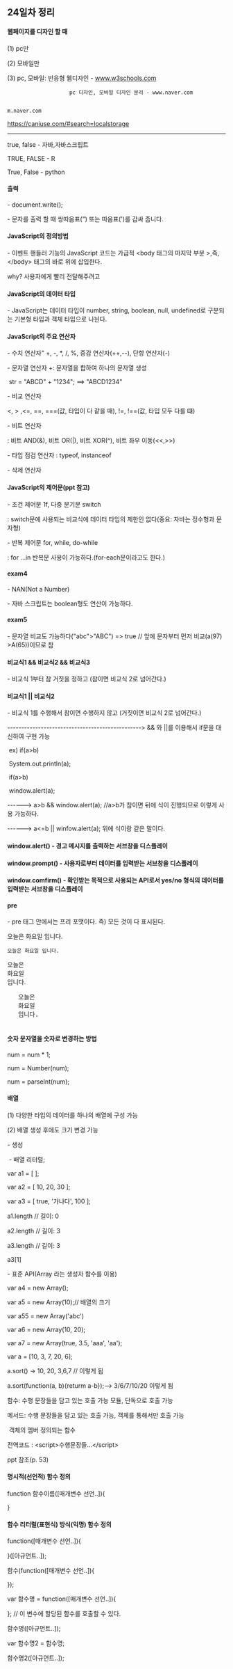 ## 24일차 정리

#### 웹페이지를 디자인 할 때

(1) pc만

(2) 모바일만

(3) pc, 모바일: 반응형 웹디자인 - www.w3schools.com

						pc 디자인, 모바일 디자인 분리 - www.naver.com
	
																			m.naver.com

https://caniuse.com/#search=localstorage



---

true, false - 자바,자바스크립트

TRUE, FALSE - R

True, False - python



#### 출력

\- document.write();

\- 문자를 출력 할 때 쌍따옴표(") 또는 따옴표(')를 감싸 줍니다.



#### JavaScript의 정의방법

\- 이벤트 핸들러 기능의 JavaScript 코드는 가급적 \<body 태그의 마지막 부분 >,즉, \</body> 태그의 바로 위에 삽입한다.

why? 사용자에게 빨리 전달해주려고



#### JavaScript의 데이터 타입

\- JavaScript는 데이터 타입이 number, string, boolean, null, undefined로 구분되는 기본형 타입과 객체 타입으로 나뉜다.



#### JavaScript의 주요 연산자

\- 수치 연산자" +, -, *, /, %, 증감 연산자(++,--), 단항 연산자(-)

\- 문자열 연산자 +: 문자열을 합하여 하나의 문자열 생성

​				str = "ABCD" + "1234"; ==> "ABCD1234"

\- 비교 연산자

<, > ,<=, ==, ===(값, 타입이 다 같을 때), !=, !==(값, 타입 모두 다를 떄) 

\- 비트 연산자

: 비트 AND(&), 비트 OR(|), 비트 XOR(^), 비트 좌우 이동(<<,>>)

\- 타입 점검 연산자 : typeof, instanceof

\- 삭제 연산자



#### JavaScript의 제어문(ppt 참고)

\- 조건 제어문 1f, 다중 분기문 switch

:  switch문에 사용되는 비교식에 데이터 타입의 제한인 없다(중요: 자바는 정수형과 문자형)

\- 반복 제어문 for, while, do-while

: for ...in 반복문 사용이 가능하다.(for-each문이라고도 한다.)



#### exam4

\- NAN(Not a Number) 

\-  자바 스크립트는 boolean형도 연산이 가능하다.



#### exam5

\- 문자열 비교도 가능하다("abc">"ABC") => true // 앞에 문자부터 먼저 비교(a(97) >A(65))이므로 참



#### 비교식1 && 비교식2 && 비교식3 

\- 비교식 1부터 참 거짓을 정하고 (참이면 비교식 2로 넘어간다.)



#### 비교식1 || 비교식2

\- 비교식 1를 수행해서 참이면 수행하지 않고 (거짓이면 비교식 2로 넘어간다.)

\------------------------------------------------> && 와 ||를 이용해서 if문을 대신하여 구현 가능

​	ex) if(a>b)

​			System.out.println(a);

​		  if(a>b)

​			window.alert(a);

\------> a>b && window.alert(a); //a>b가 참이면 뒤에 식이 진행되므로 이렇게 사용 가능하다.

\------> a<=b || winfow.alert(a); 위에 식이랑 같은 말이다.



#### window.alert() - 경고 메시지를 출력하는 서브창을 디스플레이

#### window.prompt() - 사용자로부터 데이터를 입력받는 서브창을 디스플레이

#### window.comfirm() - 확인받는 목적으로 사용되는 API로서  yes/no 형식의 데이터를 입력받는 서브창을 디스플레이



#### pre

\- pre 태그 안에서는 프리 포맷이다. 즉) 모든 것이 다 표시된다.			

   오늘은
   화요일
   입니다.

    오늘은 화요일 입니다.

   오늘은<br>
   화요일<br>
   입니다.<br>

   <pre>
   오늘은
   화요일
   입니다.
   </pre>

   #### 숫자 문자열을 숫자로 변경하는 방법 

   num = num * 1;

   num = Number(num);

   num = parseInt(num);



#### 배열

(1) 다양한 타입의 데이터를 하나의 배열에 구성 가능

(2) 배열 생성 후에도 크기 변경 가능

\- 생성

​	\- 배열 리터럴;

var a1 = [ ];

var a2 = [ 10, 20, 30 ];

var a3 = [ true, '가나다', 100 ];

a1.length // 길이: 0

a2.length // 길이: 3

a3.length // 길이: 3

a3[1]

\- 표준 API(Array 라는 생성자 함수를 이용)

var a4 = new Array();

var a5 = new Array(10);// 배열의 크기

var a55 = new Array('abc')

var a6 = new Array(10, 20);

var a7 = new Array(true, 3.5, 'aaa', 'aa');



var a = [10, 3, 7, 20, 6];

a.sort() -> 10, 20, 3,6,7 // 이렇게 됨

a.sort(function(a, b){returm a-b});--> 3/6/7/10/20 이렇게 됨



함수: 수행 문장들을 담고 있는 호출 가능 모듈, 단독으로 호출 가능

메서드: 수행 문장들을 담고 있는 호출 가능, 객체를 통해서만 호출 가능

​			객체의 멤버 정의되는 함수

전역코드 : \<script>수행문장들...\</script>



ppt 참조(p. 53)



#### 명시적(선언적) 함수 정의

function 함수이름([매개변수 선언..]){

}

#### 함수 리터럴(표현식) 방식(익명) 함수 정의

function([매개변수 선언..]){



}([아규먼트..]);

함수(function([매개변수 선언..]){



});

var 함수명 = function([매개변수 선언..]){



}; // 이 변수에 할당된 함수를 호출할 수 있다.

함수명([아규먼트..]);

var 함수명2 = 함수명;

함수명2([아규먼트..]);